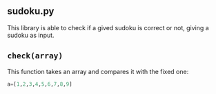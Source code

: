 ﻿## sudoku.py

This library is able to check if a gived sudoku is correct or not, giving a sudoku as input.

## `check(array)`

This function takes an array and compares it with the fixed one:
```python
a=[1,2,3,4,5,6,7,8,9]
```
